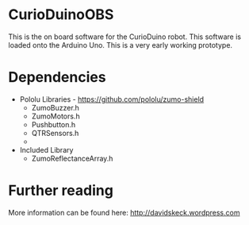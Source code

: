 CurioDuinoOBS
=============
This is the on board software for the CurioDuino robot. This software is loaded onto the Arduino Uno. This is a very early working prototype.

Dependencies
=============
* Pololu Libraries - https://github.com/pololu/zumo-shield
  * ZumoBuzzer.h
  * ZumoMotors.h
  * Pushbutton.h
  * QTRSensors.h
  * 
* Included Library
  * ZumoReflectanceArray.h

Further reading
=============
More information can be found here: http://davidskeck.wordpress.com
